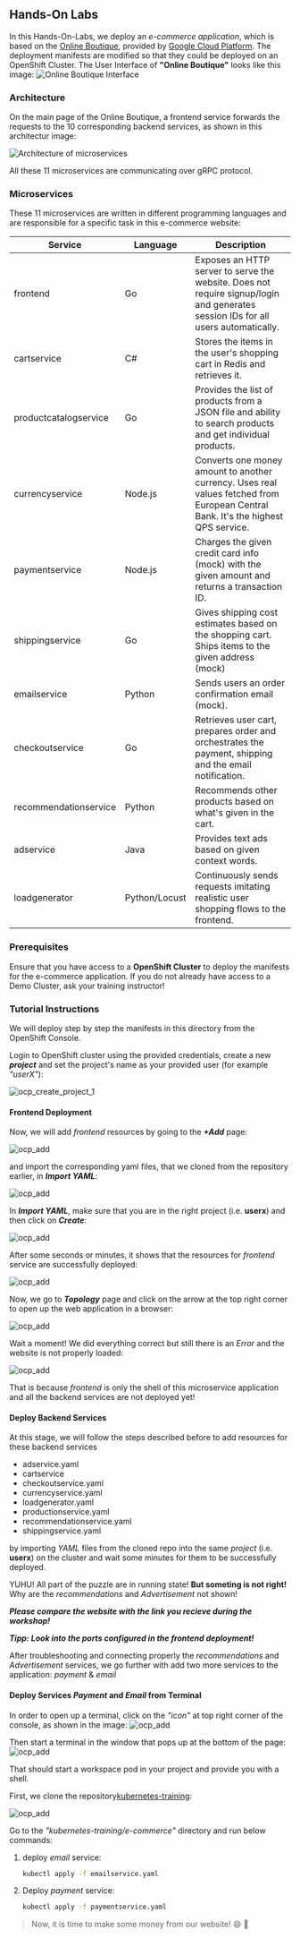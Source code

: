 ## Hands-On Labs

In this Hands-On-Labs, we deploy an *e-commerce application*, which is based on the [Online Boutique](https://github.com/GoogleCloudPlatform/microservices-demo), provided by [Google Cloud Platform](https://github.com/GoogleCloudPlatform). 
The deployment manifests are modified so that they could be deployed on an OpenShift Cluster. The User Interface of **"Online Boutique"** looks like this image:
![Online Boutique Interface](images/boutique_interface.png)

### Architecture
On the main page of the Online Boutique, a frontend service forwards the requests to the 10 corresponding backend services, as shown in this architectur image: 

![Architecture of microservices](images/architecture-diagram.png)

All these 11 microservices are communicating over gRPC protocol. 

### Microservices

These 11 microservices are written in different programming languages and are responsible for a specific task in this e-commerce website:


| Service                                              | Language      | Description                                                                                                                       |
| ---------------------------------------------------- | ------------- | --------------------------------------------------------------------------------------------------------------------------------- |
| frontend                        | Go            | Exposes an HTTP server to serve the website. Does not require signup/login and generates session IDs for all users automatically. |
| cartservice                     | C#            | Stores the items in the user's shopping cart in Redis and retrieves it.                                                           |
| productcatalogservice           | Go            | Provides the list of products from a JSON file and ability to search products and get individual products.                        |
| currencyservice                 | Node.js       | Converts one money amount to another currency. Uses real values fetched from European Central Bank. It's the highest QPS service. |
| paymentservice                  | Node.js       | Charges the given credit card info (mock) with the given amount and returns a transaction ID.                                     |
| shippingservice                 | Go            | Gives shipping cost estimates based on the shopping cart. Ships items to the given address (mock)                                 |
| emailservice                    | Python        | Sends users an order confirmation email (mock).                                                                                   |
| checkoutservice                 | Go            | Retrieves user cart, prepares order and orchestrates the payment, shipping and the email notification.                            |
| recommendationservice           | Python        | Recommends other products based on what's given in the cart.                                                                      |
| adservice                       | Java          | Provides text ads based on given context words.                                                                                   |
| loadgenerator                   | Python/Locust | Continuously sends requests imitating realistic user shopping flows to the frontend.         


### Prerequisites

Ensure that you have access to a **OpenShift Cluster** to deploy the manifests for the e-commerce application. If you do not already have access to a Demo Cluster, ask your training instructor!


### Tutorial Instructions

We will deploy step by step the manifests in this directory from the OpenShift Console.

Login to OpenShift cluster using the provided credentials, create a new ***project*** and set the project's name as your provided user (for example *"userX"*): 

![ocp_create_project_1](images/ocp_create_project_1.png)

#### Frontend Deployment

Now, we will add *frontend* resources by going to the ***+Add*** page:

![ocp_add](imgages/ocp_add.png)

and import the corresponding yaml files, that we cloned from the repository earlier, in ***Import YAML***:

![ocp_add](images/ocp_add_import_yaml.png)

In ***Import YAML***, make sure that you are in the right project (i.e. **userx**) and then click on ***Create***:

![ocp_add](images/ocp_imported_yaml.png)

After some seconds or minutes, it shows that the resources for *frontend* service are successfully deployed:

![ocp_add](images/ocp_successful_deployment.png)

Now, we go to ***Topology*** page and click on the arrow at the top right corner to open up the web application in a browser:

![ocp_add](images/ocp_frontend_ui.png)

Wait a moment! We did everything correct but still there is an *Error* and the website is not properly loaded:

![ocp_add](images/ocp_frontend_ui_error.png)

That is because *frontend* is only the shell of this microservice application and all the backend services are not deployed yet! 

#### Deploy Backend Services
At this stage, we will follow the steps described before to add resources for these backend services
- adservice.yaml
- cartservice
- checkoutservice.yaml
- currencyservice.yaml
- loadgenerator.yaml
- productionservice.yaml
- recommendationservice.yaml
- shippingservice.yaml

by importing *YAML* files from the cloned repo into the same *project* (i.e. **userx**) on the cluster and wait some minutes for them to be successfully deployed.

YUHU! All part of the puzzle are in running state! **But someting is not right!**
Why are the *recommendations* and *Advertisement* not shown!

***Please compare the website with the link you recieve during the workshop!***

***Tipp: Look into the ports configured in the frontend deployment!***

After troubleshooting and connecting properly the *recommendations* and *Advertisement* services, we go further with add two more services to the application: *payment* & *email*

#### Deploy Services *Payment* and *Email* from Terminal

In order to open up a terminal, click on the *"icon"* at top right corner of the console, as shown in the image:
![ocp_add](images/ocp_web_terminal_1.png)

Then start a terminal in the window that pops up at the bottom of the page:
![ocp_add](images/ocp_web_terminal_2.png)

That should start a workspace pod in your project and provide you with a shell. 

First, we clone the repository[kubernetes-training](https://github.com/anairo98/kubernetes-training.git):

![ocp_add](images/ocp_web_terminal_3.png)

Go to the *"kubernetes-training/e-commerce"* directory and run below commands:

1. deploy *email* service:

   ```bash
   kubectl apply -f emailservice.yaml
   ```

2. Deploy *payment* service: 

   ```bash
   kubectl apply -f paymentservice.yaml
   ```


> Now, it is time to make some money from our website! 
:smile: :money_with_wings: